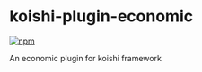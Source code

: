 # koishi-plugin-economic

[![npm](https://img.shields.io/npm/v/koishi-plugin-economic?style=flat-square)](https://www.npmjs.com/package/koishi-plugin-economic)

An economic plugin for koishi framework
